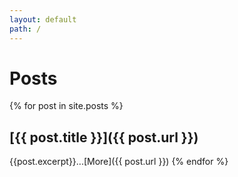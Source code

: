 ```yaml
---
layout: default
path: /
---
```


# Posts

{% for post in site.posts %}
## [{{ post.title }}]({{ post.url }})

{{post.excerpt}}...[More]({{ post.url }})
{% endfor %}